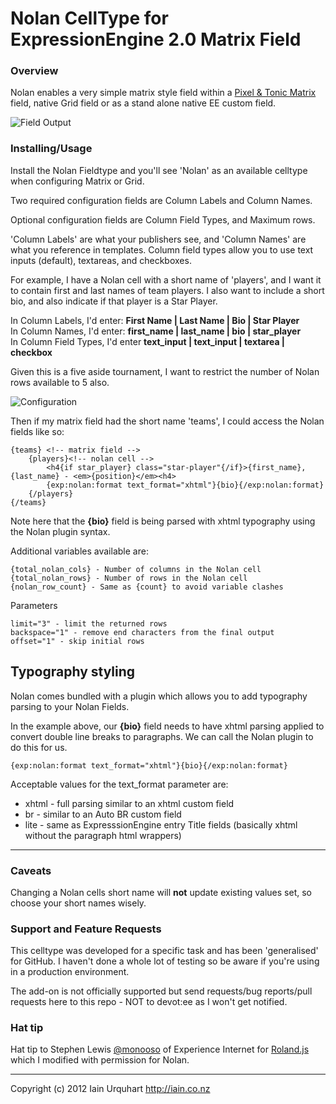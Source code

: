 # Nolan CellType for ExpressionEngine 2.0 Matrix Field

### Overview

Nolan enables a very simple matrix style field within a [Pixel & Tonic Matrix](http://pixelandtonic.com/matrix) field, native Grid field or as a stand alone native EE custom field.

![Field Output](http://f.cl.ly/items/3x2y3w2K3P1n2e1y0l31/Image%202014.01.10%203%3A56%3A48%20PM.png)

### Installing/Usage
Install the Nolan Fieldtype and you'll see 'Nolan' as an available celltype when configuring Matrix or Grid.

Two required configuration fields are Column Labels and Column Names.

Optional configuration fields are Column Field Types, and Maximum rows.

'Column Labels' are what your publishers see, and 'Column Names' are what you reference in templates. Column field types allow you to use text inputs (default), textareas, and checkboxes.

For example, I have a Nolan cell with a short name of 'players', and I want it to contain first and last names of team players. I also want to include a short bio, and also indicate if that player is a Star Player.

In Column Labels, I'd enter: **First Name | Last Name | Bio | Star Player** <br />
In Column Names, I'd enter: **first_name | last_name | bio | star_player**<br />
In Column Field Types, I'd enter **text_input | text_input | textarea | checkbox**

Given this is a five aside tournament, I want to restrict the number of Nolan rows available to 5 also.

![Configuration](http://f.cl.ly/items/3C390s311L3z0D2R1U0G/Image%202014.01.10%203%3A44%3A44%20PM.png)

Then if my matrix field had the short name 'teams', I could access the Nolan fields like so:

	{teams} <!-- matrix field -->
		{players}<!-- nolan cell -->
			<h4{if star_player} class="star-player"{/if}>{first_name}, {last_name} - <em>{position}</em><h4>
			{exp:nolan:format text_format="xhtml"}{bio}{/exp:nolan:format}
		{/players}
	{/teams}

Note here that the **{bio}** field is being parsed with xhtml typography using the Nolan plugin syntax.

Additional variables available are:

	{total_nolan_cols} - Number of columns in the Nolan cell
	{total_nolan_rows} - Number of rows in the Nolan cell
	{nolan_row_count} - Same as {count} to avoid variable clashes

Parameters

	limit="3" - limit the returned rows
	backspace="1" - remove end characters from the final output
	offset="1" - skip initial rows

## Typography styling

Nolan comes bundled with a plugin which allows you to add typography parsing to your Nolan Fields.

In the example above, our **{bio}** field needs to have xhtml parsing applied to convert double line breaks to paragraphs. We can call the Nolan plugin to do this for us.

	{exp:nolan:format text_format="xhtml"}{bio}{/exp:nolan:format}

Acceptable values for the text_format parameter are:

* xhtml - full parsing similar to an xhtml custom field
* br - similar to an Auto BR custom field
* lite - same as ExpresssionEngine entry Title fields (basically xhtml without the paragraph html wrappers)

* * *

### Caveats
Changing a Nolan cells short name will **not** update existing values set, so choose your short names wisely.

### Support and Feature Requests
This celltype was developed for a specific task and has been 'generalised' for GitHub. I haven't done a whole lot of testing so be aware if you're using in a production environment.

The add-on is not officially supported but send requests/bug reports/pull requests here to this repo - NOT to devot:ee as I won't get notified. 

### Hat tip

Hat tip to Stephen Lewis [@monooso](http://twitter.com/monooso) of Experience Internet for [Roland.js](https://github.com/experience/jquery.roland.js) which I modified with permission for Nolan.

* * *

Copyright (c) 2012 Iain Urquhart
http://iain.co.nz